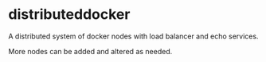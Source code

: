 # distributeddocker
A distributed system of docker nodes with load balancer and echo services.

More nodes can be added and altered as needed.
